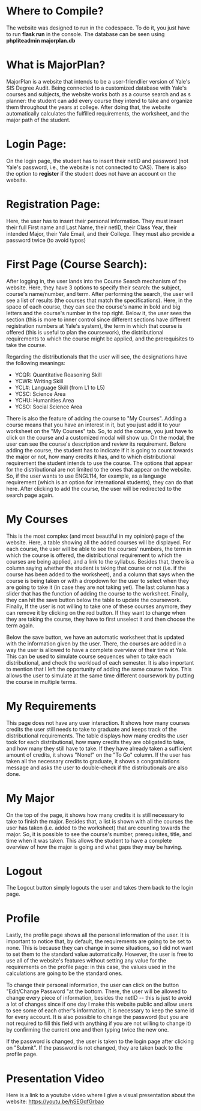 # Where to Compile?

The website was designed to run in the codespace. To do it, you just have to run **flask run** in the console. The database can be seen using **phpliteadmin majorplan.db**

# What is MajorPlan?

MajorPlan is a website that intends to be a user-friendlier version of Yale's SIS Degree Audit. Being connected to a customized database with Yale's courses and subjects, the website works both as a course search and as s planner: the student can add every course they intend to take and organize them throughout the years at college. After doing that, the website automatically calculates the fulfilled requirements, the worksheet, and the major path of the student.

# Login Page:

On the login page, the student has to insert their netID and password (not Yale's password, i.e., the website is not connected to CAS). There is also the option to **register** if the student does not have an account on the website.

# Registration Page:

Here, the user has to insert their personal information. They must insert their full First name and Last Name, their netID, their Class Year, their intended Major, their Yale Email, and their College. They must also provide a password twice (to avoid typos)

# First Page (Course Search):

After logging in, the user lands into the Course Search mechanism of the website. Here, they have 3 options to specify their search: the subject, course's name/number, and term. After performing the search, the user will see a list of results (the courses that match the specifications). Here, in the space of each course, they can see the course's name in bold and big letters and the course's number in the top right. Below it, the user sees the section (this is more to inner control since different sections have different registration numbers at Yale's system), the term in which that course is offered (this is useful to plan the coursework), the distributional requirements to which the course might be applied, and the prerequisites to take the course.

Regarding the distributionals that the user will see, the designations have the following meanings:

- YCQR: Quantitative Reasoning Skill
- YCWR: Writing Skill
- YCL#: Language Skill (from L1 to L5)
- YCSC: Science Area
- YCHU: Humanities Area
- YCSO: Social Science Area

There is also the feature of adding the course to "My Courses". Adding a course means that you have an interest in it, but you just add it to your worksheet on the "My Courses" tab. So, to add the course, you just have to click on the course and a customized modal will show up. On the modal, the user can see the course's description and review its requirement. Before adding the course, the student has to indicate if it is going to count towards the major or not, how many credits it has, and to which distributional requirement the student intends to use the course. The options that appear for the distributional are not limited to the ones that appear on the website. So, if the user wants to use ENGL114, for example, as a language requirement (which is an option for international students), they can do that here. After clicking to add the course, the user will be redirected to the search page again.

# My Courses

This is the most complex (and most beautiful in my opinion) page of the website. Here, a table showing all the added courses will be displayed. For each course, the user will be able to see the courses' numbers, the term in which the course is offered, the distributional requirement to which the courses are being applied, and a link to the syllabus. Besides that, there is a column saying whether the student is taking that course or not (i.e. if the course has been added to the worksheet), and a column that says when the course is being taken or with a dropdown for the user to select when they are going to take it (in case they are not taking yet). The last column has a slider that has the function of adding the course to the worksheet. Finally, they can hit the save button below the table to update the coursework. Finally, If the user is not willing to take one of these courses anymore, they can remove it by clicking on the red button. If they want to change when they are taking the course, they have to first unselect it and then choose the term again.

Below the save button, we have an automatic worksheet that is updated with the information given by the user. There, the courses are added in a way the user is allowed to have a complete overview of their time at Yale. This can be used to simulate course sequences when to take each distributional, and check the workload of each semester. It is also important to mention that I left the opportunity of adding the same course twice. This allows the user to simulate at the same time different coursework by putting the course in multiple terms.

# My Requirements

This page does not have any user interaction. It shows how many courses credits the user still needs to take to graduate and keeps track of the distributional requirements. The table displays how many credits the user took for each distributional, how many credits they are obligated to take, and how many they still have to take. If they have already taken a sufficient amount of credits, it shows "None!" on the "To Go" column. If the user has taken all the necessary credits to graduate, it shows a congratulations message and asks the user to double-check if the distributionals are also done.

# My Major

On the top of the page, it shows how many credits it is still necessary to take to finish the major. Besides that, a list is shown with all the courses the user has taken (i.e. added to the worksheet) that are counting towards the major. So, it is possible to see the course's number, prerequisites, title, and time when it was taken. This allows the student to have a complete overview of how the major is going and what gaps they may be having.

# Logout

The Logout button simply logouts the user and takes them back to the login page.

# Profile

Lastly, the profile page shows all the personal information of the user. It is important to notice that, by default, the requirements are going to be set to none. This is because they can change in some situations, so I did not want to set them to the standard value automatically. However, the user is free to use all of the website's features without setting any value for the requirements on the profile page: in this case, the values used in the calculations are going to be the standard ones.

To change their personal information, the user can click on the button "Edit/Change Password "at the bottom. There, the user will be allowed to change every piece of information, besides the netID -- this is just to avoid a lot of changes since if one day I make this website public and allow users to see some of each other's information, it is necessary to keep the same id for every account. It is also possible to change the password (but you are not required to fill this field with anything if you are not willing to change it) by confirming the current one and then typing twice the new one.

If the password is changed, the user is taken to the login page after clicking on "Submit". If the password is not changed, they are taken back to the profile page.

# Presentation Video

Here is a link to a youtube video where I give a visual presentation about the website: https://youtu.be/hSEGqfGrbao